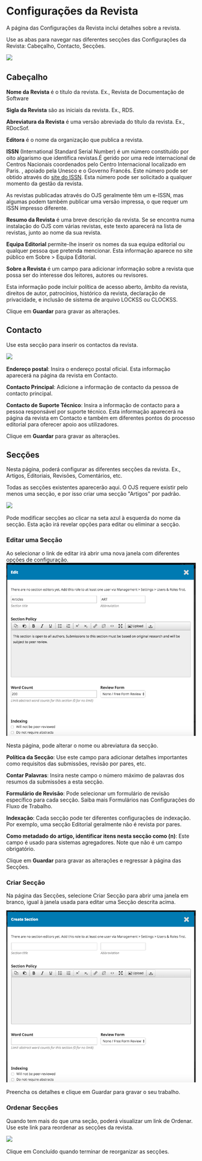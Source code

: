 # Configurações da Revista

A página das Configurações da Revista inclui detalhes sobre a revista. 

Use as abas para navegar nas diferentes secções das Configurações da Revista: Cabeçalho, Contacto, Secções.

![](/assets/learning-ojs3.1-jm-settings-journal-page.PNG)

## Cabeçalho

**Nome da Revista** é o título da revista. Ex., Revista de Documentação de Software

**Sigla da Revista** são as iniciais da revista. Ex., RDS.

**Abreviatura da Revista** é uma versão abreviada do título da revista. Ex., RDocSof.

**Editora** é o nome da organização que publica a revista.

**ISSN** \(International Standard Serial Number\) é um número constituído por oito algarismo que identifica revistas.É gerido por uma rede internacional de Centros Nacionais coordenados pelo Centro Internacional localizado em Paris. , apoiado pela Unesco e o Governo Francês. Este número pode ser obtido através do [site do ISSN](http://www.issn.org/). Esta número pode ser solicitado a qualquer momento da gestão da revista.

As revistas publicadas através do OJS geralmente têm um e-ISSN, mas algumas podem também publicar uma versão impressa, o que requer um ISSN impresso diferente.

**Resumo da Revista** é uma breve descrição da revista. Se se encontra numa instalação do OJS com várias revistas, este texto aparecerá na lista de revistas, junto ao nome da sua revista.

**Equipa Editorial** permite-lhe inserir os nomes da sua equipa editorial ou qualquer pessoa que pretenda mencionar. Esta informação aparece no site público em Sobre &gt; Equipa Editorial.

**Sobre a Revista** é um campo para adicionar informação sobre a revista que possa ser do interesse dos leitores, autores ou revisores.

Esta informação pode incluir política de acesso aberto, âmbito da revista, direitos de autor, patrocínios, histórico da revista, declaração de privacidade, e inclusão de sistema de arquivo LOCKSS ou CLOCKSS.

Clique em **Guardar** para gravar as alterações.

## Contacto

Use esta secção para inserir os contactos da revista.

![](/assets/learning-ojs3.1-jm-settings-journal-contact.PNG)

**Endereço postal**: Insira o endereço postal oficial. Esta informação aparecerá na página da revista em Contacto.

**Contacto Principal**: Adicione a informação de contacto da pessoa de contacto principal.

**Contacto de Suporte Técnico**: Insira a informação de contacto para a pessoa responsável por suporte técnico. Esta informação aparecerá na página da revista em Contacto e também em diferentes pontos do processo editorial para oferecer apoio aos utilizadores.

Clique em **Guardar** para gravar as alterações.

## Secções

Nesta página, poderá configurar as diferentes secções da revista. Ex., Artigos, Editoriais, Revisões, Comentários, etc.

Todas as secções existentes aparecerão aqui. O OJS requere existir pelo menos uma secção, e por isso criar uma secção "Artigos" por padrão.

![](/assets/learning-ojs3.1-jm-settings-journal-sections.PNG)

Pode modificar secções ao clicar na seta azul à esquerda do nome da secção. Esta ação irá revelar opções para editar ou eliminar a secção.

### Editar uma Secção

Ao selecionar o link de editar irá abrir uma nova janela com diferentes opções de configuração.
![](learning-ojs-3-settings-website-settings-sections-edit-1.png)

Nesta página, pode alterar o nome ou abreviatura da secção.

**Política da Secção**: Use este campo para adicionar detalhes importantes como requisitos das submissões, revisão por pares, etc.

**Contar Palavras**: Insira neste campo o número máximo de palavras dos resumos da submissões a esta secção.

**Formulário de Revisão**: Pode selecionar um formulário de revisão específico para cada secção. Saiba mais Formulários nas Configurações do Fluxo de Trabalho.

**Indexação**: Cada secção pode ter diferentes configurações de indexação. Por exemplo, uma secção Editorial geralmente não é revista por pares.

**Como metadado do artigo, identificar itens nesta secção como \(n\)**: Este campo é usado para sistemas agregadores. Note que não é um campo obrigatório.

Clique em **Guardar** para gravar as alterações e regressar à página das Secções.

### Criar Secção

Na página das Secções, selecione Criar Secção para abrir uma janela em branco, igual à janela usada para editar uma Secção descrita acima.

![](learning-ojs-3-settings-website-settings-sections-create.png)

Preencha os detalhes e clique em Guardar para gravar o seu trabalho.

### Ordenar Secções

Quando tem mais do que uma seção, poderá visualizar um link de Ordenar. Use este link para reordenar as secções da revista.

![](/assets/learning-ojs3.1-jm-settings-journal-sections-order.PNG)

Clique em Concluído quando terminar de reorganizar as secções.

